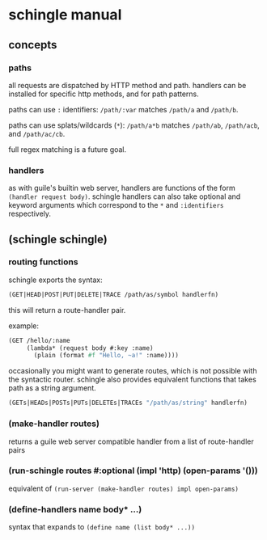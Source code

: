 # schingle manual

## concepts

### paths

all requests are dispatched by HTTP method and path. handlers can be installed
for specific http methods, and for path patterns.

paths can use `:` identifiers: `/path/:var` matches `/path/a` and `/path/b`.

paths can use splats/wildcards (`*`): `/path/a*b` matches `/path/ab`,
`/path/acb`, and `/path/ac/cb`.

full regex matching is a future goal.

### handlers

as with guile's builtin web server, handlers are functions of the form
`(handler request body)`. schingle handlers can also take optional and keyword
arguments which correspond to the `*` and `:identifiers` respectively.

## (schingle schingle)

### routing functions

schingle exports the syntax:

```scheme
(GET|HEAD|POST|PUT|DELETE|TRACE /path/as/symbol handlerfn)
```

this will return a route-handler pair.

example:

```scheme
(GET /hello/:name
     (lambda* (request body #:key :name)
       (plain (format #f "Hello, ~a!" :name))))
```

occasionally you might want to generate routes, which is not possible with the
syntactic router. schingle also provides equivalent functions that takes path as a string argument.

```scheme
(GETs|HEADs|POSTs|PUTs|DELETEs|TRACEs "/path/as/string" handlerfn)
```

### (make-handler routes)

returns a guile web server compatible handler from a list of route-handler pairs

### (run-schingle routes #:optional (impl 'http) (open-params '()))

equivalent of `(run-server (make-handler routes) impl open-params)`

### (define-handlers name body* ...)

syntax that expands to `(define name (list body* ...))`
